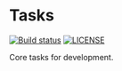 # Tasks

[![Build status](https://github.com/bworth/tasks/workflows/Build%20status/badge.svg?branch=main&event=push)](https://github.com/bworth/tasks/actions?query=workflow%3A%22Build+status%22+branch%3Amain)
[![LICENSE](https://img.shields.io/github/license/bworth/tasks?color=lightgrey)](https://github.com/bworth/tasks/blob/main/LICENSE)

Core tasks for development.
